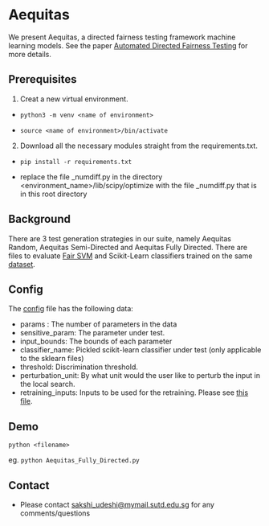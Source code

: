 # Aequitas

We present Aequitas, a directed fairness testing framework machine learning models. See the paper [Automated Directed Fairness Testing](https://arxiv.org/abs/1807.00468) for more details.

## Prerequisites

1. Creat a new virtual environment.

* `python3 -m venv <name of environment>`

* `source <name of environment>/bin/activate`

2. Download all the necessary modules straight from the requirements.txt.

* `pip install -r requirements.txt`

* replace the file _numdiff.py in the directory <environment_name>/lib/scipy/optimize with the file _numdiff.py that is in this root directory

## Background
There are 3 test generation strategies in our suite, namely Aequitas Random, Aequitas Semi-Directed and Aequitas Fully Directed. There are files to evaluate [Fair SVM](https://github.com/mbilalzafar/fair-classification) and Scikit-Learn classifiers trained on the same [dataset](http://archive.ics.uci.edu/ml/datasets/Adult).

## Config
The [config](config.py) file has the following data:

* params : The number of parameters in the data
* sensitive_param: The parameter under test.
* input_bounds: The bounds of each parameter
* classifier_name: Pickled scikit-learn classifier under test (only applicable to the sklearn files)
* threshold: Discrimination threshold.
* perturbation_unit: By what unit would the user like to perturb the input in the local search.
* retraining_inputs: Inputs to be used for the retraining. Please see [this file](Retrain_Example_File.txt).

## Demo
`python <filename>`

eg. `python Aequitas_Fully_Directed.py`

## Contact
* Please contact sakshi_udeshi@mymail.sutd.edu.sg for any comments/questions



